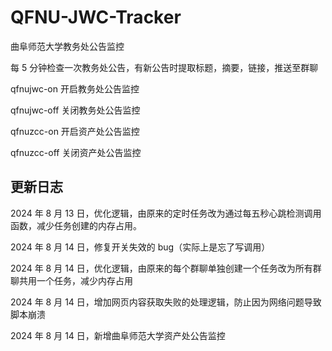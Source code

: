 # QFNU-JWC-Tracker

曲阜师范大学教务处公告监控

每 5 分钟检查一次教务处公告，有新公告时提取标题，摘要，链接，推送至群聊

qfnujwc-on 开启教务处公告监控

qfnujwc-off 关闭教务处公告监控

qfnuzcc-on 开启资产处公告监控

qfnuzcc-off 关闭资产处公告监控

## 更新日志

2024 年 8 月 13 日，优化逻辑，由原来的定时任务改为通过每五秒心跳检测调用函数，减少任务创建的内存占用。

2024 年 8 月 14 日，修复开关失效的 bug（实际上是忘了写调用）

2024 年 8 月 14 日，优化逻辑，由原来的每个群聊单独创建一个任务改为所有群聊共用一个任务，减少内存占用

2024 年 8 月 14 日，增加网页内容获取失败的处理逻辑，防止因为网络问题导致脚本崩溃

2024 年 8 月 14 日，新增曲阜师范大学资产处公告监控
